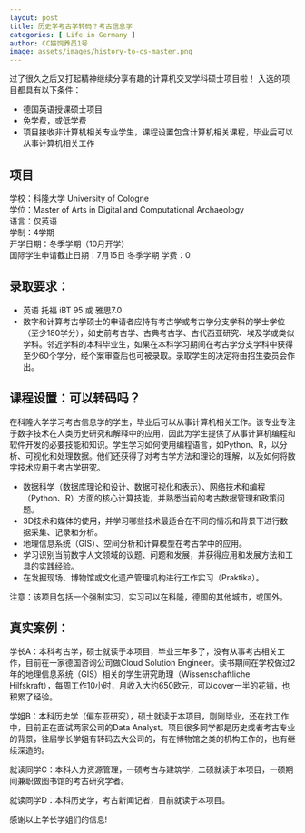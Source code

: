 ```yaml
---
layout: post
title: 历史学考古学转码？考古信息学
categories: [ Life in Germany ]
author: CC猫饲养员1号
image: assets/images/history-to-cs-master.png
---
```

过了很久之后又打起精神继续分享有趣的计算机交叉学科硕士项目啦！
入选的项目都具有以下条件：
- 德国英语授课硕士项目
- 免学费，或低学费
- 项目接收非计算机相关专业学生，课程设置包含计算机相关课程，毕业后可以从事计算机相关工作

## 项目

学校：科隆大学 University of Cologne<br>
学位：Master of Arts in Digital and Computational Archaeology<br>
语言：仅英语<br>
学制：4学期<br>
开学日期：冬季学期（10月开学）<br>
国际学生申请截止日期：7月15日 冬季学期
学费：0

## 录取要求：
- 英语 托福 iBT 95 或 雅思7.0
- 数字和计算考古学硕士的申请者应持有考古学或考古学分支学科的学士学位（至少180学分），如史前考古学、古典考古学、古代西亚研究、埃及学或类似学科。邻近学科的本科毕业生，如果在本科学习期间在考古学分支学科中获得至少60个学分，经个案审查后也可被录取。录取学生的决定将由招生委员会作出。

## 课程设置：可以转码吗？
在科隆大学学习考古信息学的学生，毕业后可以从事计算机相关工作。该专业专注于数字技术在人类历史研究和解释中的应用，因此为学生提供了从事计算机编程和软件开发的必要技能和知识。学生学习如何使用编程语言，如Python、R，以分析、可视化和处理数据。他们还获得了对考古学方法和理论的理解，以及如何将数字技术应用于考古学研究。

- 数据科学（数据库理论和设计、数据可视化和表示）、网络技术和编程（Python、R）方面的核心计算技能，并熟悉当前的考古数据管理和政策问题。
- 3D技术和媒体的使用，并学习哪些技术最适合在不同的情况和背景下进行数据采集、记录和分析。
- 地理信息系统（GIS）、空间分析和计算模型在考古学中的应用。
- 学习识别当前数字人文领域的议题、问题和发展，并获得应用和发展方法和工具的实践经验。
- 在发掘现场、博物馆或文化遗产管理机构进行工作实习（Praktika）。

注意：该项目包括一个强制实习，实习可以在科隆，德国的其他城市，或国外。

## 真实案例：
学长A：本科考古学，硕士就读于本项目，毕业三年多了，没有从事考古相关工作，目前在一家德国咨询公司做Cloud Solution Engineer。读书期间在学校做过2年的地理信息系统（GIS）相关的学生研究助理（Wissenschaftliche Hilfskraft），每周工作10小时，月收入大约650欧元，可以cover一半的花销，也积累了经验。

学姐B：本科历史学（偏东亚研究），硕士就读于本项目，刚刚毕业，还在找工作中，目前正在面试两家公司的Data Analyst。项目很多同学都是历史或者考古专业的背景，往届学长学姐有转码去大公司的，有在博物馆之类的机构工作的，也有继续深造的。

就读同学C：本科人力资源管理，一硕考古与建筑学，二硕就读于本项目，一硕期间兼职做图书馆的考古研究学者。

就读同学D：本科历史学，考古新闻记者，目前就读于本项目。

感谢以上学长学姐们的信息!